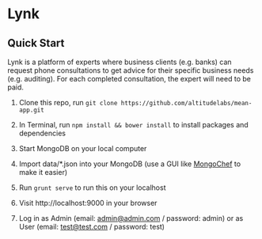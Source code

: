 # Lynk

## Quick Start
Lynk is a platform of experts where business clients (e.g. banks) can request phone consultations to get advice for their specific business needs (e.g. auditing). For each completed consultation, the expert will need to be paid.

1. Clone this repo, run `git clone https://github.com/altitudelabs/mean-app.git`

2. In Terminal, run `npm install && bower install` to install packages and dependencies

3. Start MongoDB on your local computer

4. Import data/*.json into your MongoDB (use a GUI like [MongoChef](http://3t.io/mongochef/) to make it easier)

5. Run `grunt serve` to run this on your localhost

6. Visit http://localhost:9000 in your browser

7. Log in as Admin (email: admin@admin.com / password: admin) or as User (email: test@test.com / password: test)

